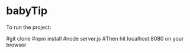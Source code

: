 # babyTip

To run the project:

#git clone <git clone url>
#npm install 
#node server.js
#Then hit localhost:8080 on your browser
